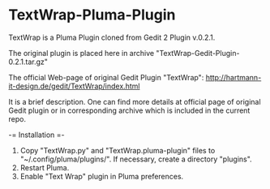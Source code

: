 TextWrap-Pluma-Plugin
=====================

TextWrap is a Pluma Plugin cloned from Gedit 2 Plugin v.0.2.1.

The original plugin is placed here in archive "TextWrap-Gedit-Plugin-0.2.1.tar.gz"

The official Web-page of original Gedit Plugin "TextWrap":
http://hartmann-it-design.de/gedit/TextWrap/index.html

It is a brief description. One can find more details at official page of original Gedit plugin or in corresponding archive which is included in the current repo.


-= Installation =-
 1. Copy "TextWrap.py" and "TextWrap.pluma-plugin" files to "~/.config/pluma/plugins/". If necessary, create a directory "plugins".
 2. Restart Pluma.
 3. Enable "Text Wrap" plugin in Pluma preferences.
